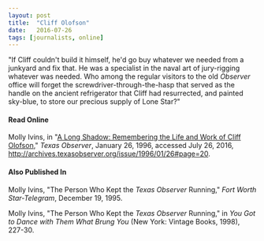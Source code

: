 ```yaml
---
layout: post
title:  "Cliff Olofson"
date:   2016-07-26
tags: [journalists, online]
---
```


"If Cliff couldn't build it himself, he'd go buy whatever we needed from a junkyard and fix that. He was a specialist in the naval art of jury-rigging whatever was needed. Who among the regular visitors to the old *Observer* office will forget the screwdriver-through-the-hasp that served as the handle on the ancient refrigerator that Cliff had resurrected, and painted sky-blue, to store our precious supply of Lone Star?"

#### Read Online
Molly Ivins, in "[A Long Shadow: Remembering the Life and Work of Cliff Olofson](http://archives.texasobserver.org/issue/1996/01/26#page=20 "Molly Ivins's obituary in the Texas Observer for Cliff Olofson")," *Texas Observer*, January 26, 1996, accessed July 26, 2016, http://archives.texasobserver.org/issue/1996/01/26#page=20.

#### Also Published In
Molly Ivins, "The Person Who Kept the *Texas Observer* Running," *Fort Worth Star-Telegram*, December 19, 1995.

Molly Ivins, "The Person Who Kept the *Texas Observer* Running," in *You Got to Dance with Them What Brung You* (New York: Vintage Books, 1998), 227-30.
